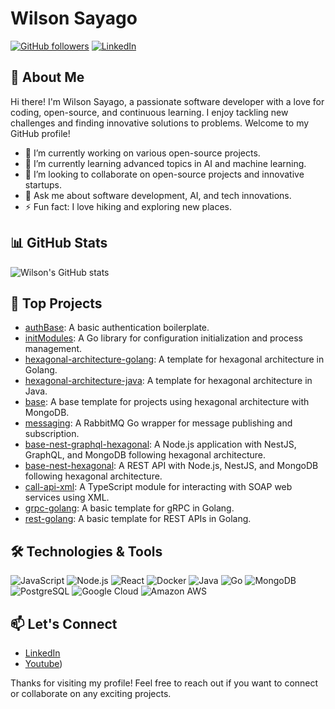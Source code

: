 # Wilson Sayago

[![GitHub followers](https://img.shields.io/github/followers/WilsonSayago?label=Follow&style=social)](https://github.com/WilsonSayago)
[![LinkedIn](https://img.shields.io/badge/LinkedIn-Connect-blue)](https://www.linkedin.com/in/wilson-jesus-sayago-lugo-14b6b995/)

## 👋 About Me

Hi there! I'm Wilson Sayago, a passionate software developer with a love for coding, open-source, and continuous learning. I enjoy tackling new challenges and finding innovative solutions to problems. Welcome to my GitHub profile!

- 🔭 I’m currently working on various open-source projects.
- 🌱 I’m currently learning advanced topics in AI and machine learning.
- 👯 I’m looking to collaborate on open-source projects and innovative startups.
- 💬 Ask me about software development, AI, and tech innovations.
- ⚡ Fun fact: I love hiking and exploring new places.

## 📊 GitHub Stats

![Wilson's GitHub stats](https://github-readme-stats.vercel.app/api?username=WilsonSayago&show_icons=true&theme=radical)

## 🚀 Top Projects

- [authBase](https://github.com/WilsonSayago/authBase): A basic authentication boilerplate.
- [initModules](https://github.com/WilsonSayago/initModules): A Go library for configuration initialization and process management.
- [hexagonal-architecture-golang](https://github.com/WilsonSayago/hexagonal-architecture-golang): A template for hexagonal architecture in Golang.
- [hexagonal-architecture-java](https://github.com/WilsonSayago/hexagonal-architecture-java): A template for hexagonal architecture in Java.
- [base](https://github.com/WilsonSayago/base): A base template for projects using hexagonal architecture with MongoDB.
- [messaging](https://github.com/WilsonSayago/messaging): A RabbitMQ Go wrapper for message publishing and subscription.
- [base-nest-graphql-hexagonal](https://github.com/WilsonSayago/base-nest-graphql-hexagonal): A Node.js application with NestJS, GraphQL, and MongoDB following hexagonal architecture.
- [base-nest-hexagonal](https://github.com/WilsonSayago/base-nest-hexagonal): A REST API with Node.js, NestJS, and MongoDB following hexagonal architecture.
- [call-api-xml](https://github.com/WilsonSayago/call-api-xml): A TypeScript module for interacting with SOAP web services using XML.
- [grpc-golang](https://github.com/WilsonSayago/grpc-golang): A basic template for gRPC in Golang.
- [rest-golang](https://github.com/WilsonSayago/rest-golang): A basic template for REST APIs in Golang.

## 🛠️ Technologies & Tools

![JavaScript](https://img.shields.io/badge/JavaScript-323330?style=for-the-badge&logo=javascript)
![Node.js](https://img.shields.io/badge/Node.js-339933?style=for-the-badge&logo=nodedotjs&logoColor=white)
![React](https://img.shields.io/badge/React-20232A?style=for-the-badge&logo=react&logoColor=61DAFB)
![Docker](https://img.shields.io/badge/Docker-2496ED?style=for-the-badge&logo=docker&logoColor=white)
![Java](https://img.shields.io/badge/Java-007396?style=for-the-badge&logo=java&logoColor=white)
![Go](https://img.shields.io/badge/Go-00ADD8?style=for-the-badge&logo=go&logoColor=white)
![MongoDB](https://img.shields.io/badge/MongoDB-47A248?style=for-the-badge&logo=mongodb&logoColor=white)
![PostgreSQL](https://img.shields.io/badge/PostgreSQL-336791?style=for-the-badge&logo=postgresql&logoColor=white)
![Google Cloud](https://img.shields.io/badge/Google%20Cloud-4285F4?style=for-the-badge&logo=google-cloud&logoColor=white)
![Amazon AWS](https://img.shields.io/badge/Amazon%20AWS-232F3E?style=for-the-badge&logo=amazon-aws&logoColor=white)

## 📫 Let's Connect

- [LinkedIn](https://www.linkedin.com/in/wilson-jesus-sayago-lugo-14b6b995)
- [Youtube](https://www.youtube.com/@thinkfirstcode))

Thanks for visiting my profile! Feel free to reach out if you want to connect or collaborate on any exciting projects.
